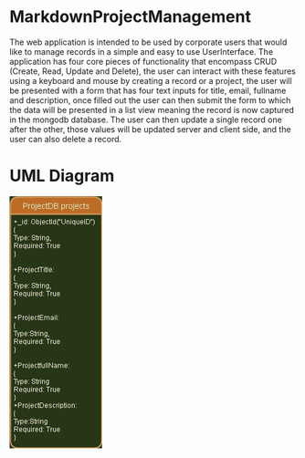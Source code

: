 # MarkdownProjectManagement

The web application is intended to be used by corporate users that would like to manage records in a simple and easy to use UserInterface. The application has four core pieces of functionality that encompass CRUD (Create, Read, Update and Delete), the user can interact with these features using a keyboard and mouse by creating a record or a project, the user will be presented with a form that has four text inputs for title, email, fullname and description, once filled out the user can then submit the form to which the data will be presented in a list view meaning the record is now captured in the mongodb database. The user can then update a single record one after the other, those values will be updated server and client side, and the user can also delete a record. 

# UML Diagram

![Alt text](/public/images/ERD-COMP3006.jpg)



